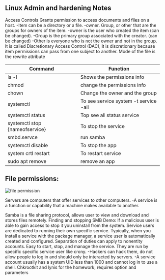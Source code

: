 ## Linux Admin and hardening Notes
Access Controls
	Grants permission to access documents and files on a host. 
		-Item can be a directory or a file. 
		-owner. Group, or other that are the groups for owners of the item. 
			-owner is the user who created the item (can be changed).
			-Group is the primary group associated with the creator. (can be changed)
			-Other is everyone who is not the owner and not in the group. 
It is called Discretionary Access Control (DAC), it is discretionary because item permissions can pass from one subject to another. 
Mode of the file is the rewrite attribute

| Command  | Function   |
|----------|------------|
| ls -l    | Shows the permissions info    | 
| chmod    | change the permissions info | 
| chown    | Change the owner and the group | 
| systemctl| To see service system -t service -all |
| systemctl status | Top see all status service |
| systemctl stop {nameofservice} | To stop the service |
| smbd.servce | run samba |
| systemctl disable | To stop the app |
| system crtl restart | To restart service |
| sudo apt remove | remove an app | 

## File permissions: 
![file permission](https://cdn.discordapp.com/attachments/792243138890694660/973286769317527592/unknown.png)

Servers are computers that offer services to other computers. 
	-A service is a function or capability that a machine makes available to another. 

Samba is a file sharing protocol, allows user to view and download and stores files remotely. 
Finding and stopping SMB Demo: If a malicious user is able to gain access to stop it you uninstall from the system. 
Service users are dedicated to running their own specific service. Typically, when you install a service with the package manager, a service user is automatically created and configured. Separation of duties can apply to nonentity accounts. Easy to start, stop, and manage the service. They are run by specific specific service user like crony. 
	-Hackers can hack them, do not allow people to log in and should only be interacted by servers. 
	-A service account usually has a system UID less than 1000 and cannot log in to use a shell. 
Chkrootkit and lynis for the homework, requires option and parameters 
